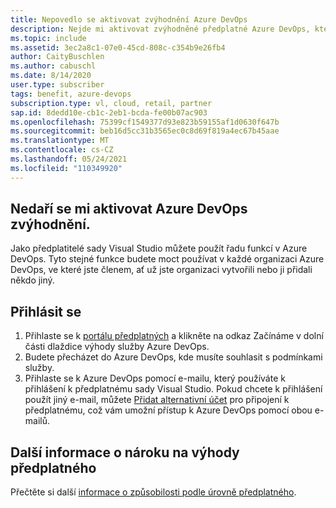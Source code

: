 ```yaml
---
title: Nepovedlo se aktivovat zvýhodnění Azure DevOps
description: Nejde mi aktivovat zvýhodněné předplatné Azure DevOps, které je součástí mého předplatného sady Visual Studio.
ms.topic: include
ms.assetid: 3ec2a8c1-07e0-45cd-808c-c354b9e26fb4
author: CaityBuschlen
ms.author: cabuschl
ms.date: 8/14/2020
user.type: subscriber
tags: benefit, azure-devops
subscription.type: vl, cloud, retail, partner
sap.id: 8dedd10e-cb1c-2eb1-bcda-fe00b07ac903
ms.openlocfilehash: 75399cf1549377d93e823b59155af1d0630f647b
ms.sourcegitcommit: beb16d5cc31b3565ec0c8d69f819a4ec67b45aae
ms.translationtype: MT
ms.contentlocale: cs-CZ
ms.lasthandoff: 05/24/2021
ms.locfileid: "110349920"
---
```

## <a name="im-unable-to-activate-my-azure-devops-benefit"></a>Nedaří se mi aktivovat Azure DevOps zvýhodnění.

Jako předplatitelé sady Visual Studio můžete použít řadu funkcí v Azure DevOps. Tyto stejné funkce budete moct používat v každé organizaci Azure DevOps, ve které jste členem, ať už jste organizaci vytvořili nebo ji přidali někdo jiný.  

## <a name="sign-in"></a>Přihlásit se
1. Přihlaste se k [portálu předplatných](https://my.visualstudio.com/benefits) a klikněte na odkaz Začínáme v dolní části dlaždice výhody služby Azure DevOps.
1. Budete přecházet do Azure DevOps, kde musíte souhlasit s podmínkami služby. 
1. Přihlaste se k Azure DevOps pomocí e-mailu, který používáte k přihlášení k předplatnému sady Visual Studio. Pokud chcete k přihlášení použít jiný e-mail, můžete [Přidat alternativní účet](https://docs.microsoft.com/visualstudio/subscriptions/vs-alternate-identity) pro připojení k předplatnému, což vám umožní přístup k Azure DevOps pomocí obou e-mailů. 

## <a name="more-information-about-subscription-benefit-eligibility"></a>Další informace o nároku na výhody předplatného 
Přečtěte si další [informace o způsobilosti podle úrovně předplatného](https://docs.microsoft.com/visualstudio/subscriptions/vs-azure-devops).
